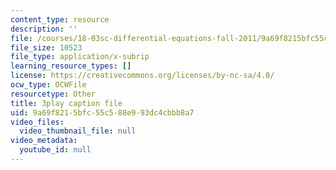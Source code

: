 ```yaml
---
content_type: resource
description: ''
file: /courses/18-03sc-differential-equations-fall-2011/9a69f8215bfc55c588e993dc4cbbb8a7_zNPK_t03zds.vtt
file_size: 10523
file_type: application/x-subrip
learning_resource_types: []
license: https://creativecommons.org/licenses/by-nc-sa/4.0/
ocw_type: OCWFile
resourcetype: Other
title: 3play caption file
uid: 9a69f821-5bfc-55c5-88e9-93dc4cbbb8a7
video_files:
  video_thumbnail_file: null
video_metadata:
  youtube_id: null
---
```

